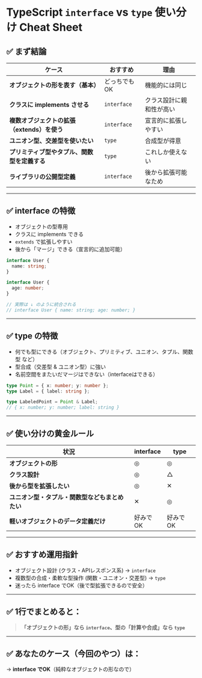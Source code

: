 # TypeScript `interface` vs `type` 使い分け Cheat Sheet

## ✅ まず結論

| ケース | おすすめ | 理由 |
|--------|----------|------|
| **オブジェクトの形を表す（基本）** | どっちでもOK | 機能的には同じ |
| **クラスに implements させる** | `interface` | クラス設計に親和性が高い |
| **複数オブジェクトの拡張（extends）を使う** | `interface` | 宣言的に拡張しやすい |
| **ユニオン型、交差型を使いたい** | `type` | 合成型が得意 |
| **プリミティブ型やタプル、関数型を定義する** | `type` | これしか使えない |
| **ライブラリの公開型定義** | `interface` | 後から拡張可能なため |

---

## ✅ interface の特徴

- オブジェクトの型専用
- クラスに implements できる
- `extends` で拡張しやすい
- 後から「マージ」できる（宣言的に追加可能）

```typescript
interface User {
  name: string;
}

interface User {
  age: number;
}

// 実際は ↓ のように統合される
// interface User { name: string; age: number; }
```

---

## ✅ type の特徴

- 何でも型にできる（オブジェクト、プリミティブ、ユニオン、タプル、関数型 など）
- 型合成（交差型 & ユニオン型）に強い
- 名前空間をまたいだマージはできない（interfaceはできる）

```typescript
type Point = { x: number; y: number };
type Label = { label: string };

type LabeledPoint = Point & Label;
// { x: number; y: number; label: string }
```

---

## ✅ 使い分けの黄金ルール

| 状況 | interface | type |
|------|-----------|------|
| **オブジェクトの形** | ◎ | ◎ |
| **クラス設計** | ◎ | △ |
| **後から型を拡張したい** | ◎ | ✕ |
| **ユニオン型・タプル・関数型などもまとめたい** | ✕ | ◎ |
| **軽いオブジェクトのデータ定義だけ** | 好みでOK | 好みでOK |

---

## ✅ おすすめ運用指針

- オブジェクト設計 (クラス・APIレスポンス系) → `interface`
- 複数型の合成・柔軟な型操作 (関数・ユニオン・交差型) → `type`
- 迷ったら interface でOK（後で型拡張できるので安全）

---

## ✅ 1行でまとめると：

> **「オブジェクトの形」なら `interface`、型の「計算や合成」なら `type`**

---

## ✅ あなたのケース（今回のやつ）は：

→ **interface でOK**（純粋なオブジェクトの形なので）